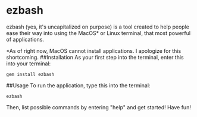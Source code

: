 # ezbash
ezbash (yes, it's uncapitalized on purpose) is a tool created to help people ease their way into using the MacOS* or Linux terminal, that most powerful of applications.

*As of right now, MacOS cannot install applications. I apologize for this shortcoming.
##Installation
As your first step into the terminal, enter this into your terminal:
```
gem install ezbash
```

##Usage
To run the application, type this into the terminal:
```
ezbash
```
Then, list possible commands by entering "help" and get started! Have fun!
